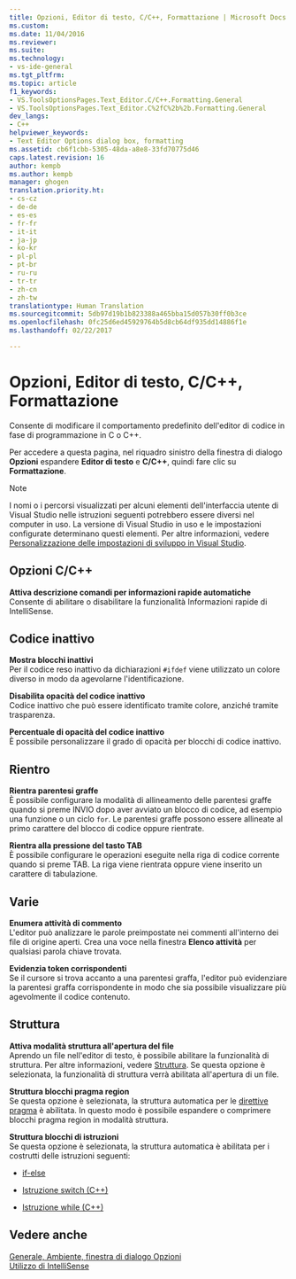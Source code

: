 ```yaml
---
title: Opzioni, Editor di testo, C/C++, Formattazione | Microsoft Docs
ms.custom: 
ms.date: 11/04/2016
ms.reviewer: 
ms.suite: 
ms.technology:
- vs-ide-general
ms.tgt_pltfrm: 
ms.topic: article
f1_keywords:
- VS.ToolsOptionsPages.Text_Editor.C/C++.Formatting.General
- VS.ToolsOptionsPages.Text_Editor.C%2fC%2b%2b.Formatting.General
dev_langs:
- C++
helpviewer_keywords:
- Text Editor Options dialog box, formatting
ms.assetid: cb6f1cbb-5305-48da-a8e8-33fd70775d46
caps.latest.revision: 16
author: kempb
ms.author: kempb
manager: ghogen
translation.priority.ht:
- cs-cz
- de-de
- es-es
- fr-fr
- it-it
- ja-jp
- ko-kr
- pl-pl
- pt-br
- ru-ru
- tr-tr
- zh-cn
- zh-tw
translationtype: Human Translation
ms.sourcegitcommit: 5db97d19b1b823388a465bba15d057b30ff0b3ce
ms.openlocfilehash: 0fc25d6ed45929764b5d8cb64df935dd14886f1e
ms.lasthandoff: 02/22/2017

---
```

# <a name="options-text-editor-cc-formatting"></a>Opzioni, Editor di testo, C/C++, Formattazione
Consente di modificare il comportamento predefinito dell'editor di codice in fase di programmazione in C o C++.  
  
 Per accedere a questa pagina, nel riquadro sinistro della finestra di dialogo **Opzioni** espandere **Editor di testo** e **C/C++**, quindi fare clic su **Formattazione**.  
  
> [!NOTE]
>  I nomi o i percorsi visualizzati per alcuni elementi dell'interfaccia utente di Visual Studio nelle istruzioni seguenti potrebbero essere diversi nel computer in uso. La versione di Visual Studio in uso e le impostazioni configurate determinano questi elementi. Per altre informazioni, vedere [Personalizzazione delle impostazioni di sviluppo in Visual Studio](http://msdn.microsoft.com/en-us/22c4debb-4e31-47a8-8f19-16f328d7dcd3).  
  
## <a name="cc-options"></a>Opzioni C/C++  
 **Attiva descrizione comandi per informazioni rapide automatiche**  
 Consente di abilitare o disabilitare la funzionalità Informazioni rapide di IntelliSense.  
  
## <a name="inactive-code"></a>Codice inattivo  
 **Mostra blocchi inattivi**  
 Per il codice reso inattivo da dichiarazioni `#ifdef` viene utilizzato un colore diverso in modo da agevolarne l'identificazione.  
  
 **Disabilita opacità del codice inattivo**  
 Codice inattivo che può essere identificato tramite colore, anziché tramite trasparenza.  
  
 **Percentuale di opacità del codice inattivo**  
 È possibile personalizzare il grado di opacità per blocchi di codice inattivo.  
  
## <a name="indentation"></a>Rientro  
 **Rientra parentesi graffe**  
 È possibile configurare la modalità di allineamento delle parentesi graffe quando si preme INVIO dopo aver avviato un blocco di codice, ad esempio una funzione o un ciclo `for`. Le parentesi graffe possono essere allineate al primo carattere del blocco di codice oppure rientrate.  
  
 **Rientra alla pressione del tasto TAB**  
 È possibile configurare le operazioni eseguite nella riga di codice corrente quando si preme TAB. La riga viene rientrata oppure viene inserito un carattere di tabulazione.  
  
## <a name="miscellaneous"></a>Varie  
 **Enumera attività di commento**  
 L'editor può analizzare le parole preimpostate nei commenti all'interno dei file di origine aperti. Crea una voce nella finestra **Elenco attività** per qualsiasi parola chiave trovata.  
  
 **Evidenzia token corrispondenti**  
 Se il cursore si trova accanto a una parentesi graffa, l'editor può evidenziare la parentesi graffa corrispondente in modo che sia possibile visualizzare più agevolmente il codice contenuto.  
  
## <a name="outlining"></a>Struttura  
 **Attiva modalità struttura all'apertura del file**  
 Aprendo un file nell'editor di testo, è possibile abilitare la funzionalità di struttura. Per altre informazioni, vedere [Struttura](../../ide/outlining.md). Se questa opzione è selezionata, la funzionalità di struttura verrà abilitata all'apertura di un file.  
  
 **Struttura blocchi pragma region**  
 Se questa opzione è selezionata, la struttura automatica per le [direttive pragma](/visual-cpp/preprocessor/pragma-directives-and-the-pragma-keyword) è abilitata. In questo modo è possibile espandere o comprimere blocchi pragma region in modalità struttura.  
  
 **Struttura blocchi di istruzioni**  
 Se questa opzione è selezionata, la struttura automatica è abilitata per i costrutti delle istruzioni seguenti:  
  
-   [if-else](/dotnet/csharp/language-reference/keywords/if-else)  
  
-   [Istruzione switch (C++)](/visual-cpp/cpp/switch-statement-cpp)  
  
-   [Istruzione while (C++)](/visual-cpp/cpp/while-statement-cpp)  
  
## <a name="see-also"></a>Vedere anche  
 [Generale, Ambiente, finestra di dialogo Opzioni](../../ide/reference/general-environment-options-dialog-box.md)   
 [Utilizzo di IntelliSense](../../ide/using-intellisense.md)
